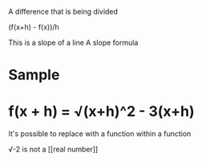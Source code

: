 A difference that is being divided

(f(x+h) - f(x))/h

This is a slope of a line
A slope formula


# Sample

f(x + h) = √(x+h)^2 - 3(x+h)
=

It's possible to replace with a function within a function

√-2 is not a [[real number]]